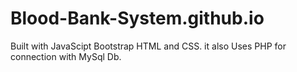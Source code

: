 # Blood-Bank-System.github.io
 
Built with JavaScipt Bootstrap HTML and CSS.
it also Uses PHP for connection with MySql Db.
